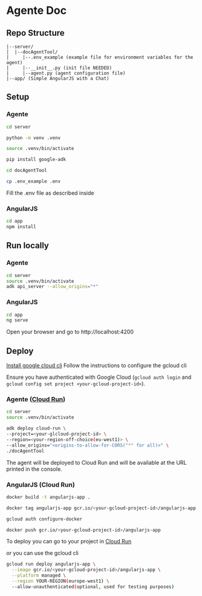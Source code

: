 # Agente Doc

## Repo Structure

```
|--server/
|  |--docAgentTool/
|     |--.env_example (example file for environment variables for the agent)
|     |--__init__.py (init file NEEDED)
|     |--agent.py (agent configuration file)
|--app/ (Simple AngularJS with a Chat)
```

## Setup

### Agente

``` bash
cd server

python -m venv .venv

source .venv/bin/activate

pip install google-adk

cd docAgentTool

cp .env_example .env
```
Fill the .env file as described inside

### AngularJS

``` bash
cd app
npm install
```

## Run locally

### Agente

``` bash
cd server
source .venv/bin/activate
adk api_server --allow_origins="*"
```

### AngularJS
```bash
cd app
ng serve
```
Open your browser and go to http://localhost:4200

## Deploy

[Install google cloud cli](https://cloud.google.com/sdk/docs/install)
Follow the instructions to configure the gcloud cli

Ensure you have authenticated with Google Cloud (`gcloud auth login` and `gcloud config set project <your-gcloud-project-id>`).

### Agente ([Cloud Run](https://google.github.io/adk-docs/deploy/cloud-run/))

``` bash
cd server
source .venv/bin/activate

adk deploy cloud-run \
--project=<your-glcloud-project-id> \
--region=<your-region-off-choice(eu-west1)> \
--allow_origins="<origins-to-allow-for-CORS("*" for all)>" \
./docAgentTool
```
The agent will be deployed to Cloud Run and will be available at the URL printed in the console.

### AngularJS (Cloud Run)

```bash
docker build -t angularjs-app .

docker tag angularjs-app gcr.io/<your-gcloud-project-id>/angularjs-app

gcloud auth configure-docker

docker push gcr.io/<your-gcloud-project-id>/angularjs-app
```

To deploy you can go to your project in [Cloud Run](https://console.cloud.google.com/run)

or you can use the gcloud cli

```bash
gcloud run deploy angularjs-app \
  --image gcr.io/<your-gcloud-project-id>/angularjs-app \
  --platform managed \
  --region YOUR-REGION(europe-west1) \
  --allow-unauthenticated(optional, used for testing purposes)
```

